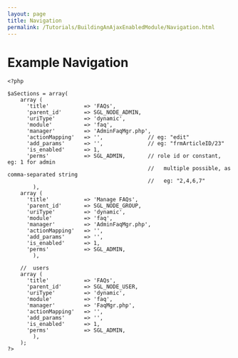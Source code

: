 ```yaml
---
layout: page
title: Navigation
permalink: /Tutorials/BuildingAnAjaxEnabledModule/Navigation.html
---
```


<!-- Name: Tutorials/BuildingAnAjaxEnabledModule/Navigation -->
<!-- Version: 1 -->
<!-- Last-Modified: 2007/01/05 18:06:30 -->
<!-- Author: demian -->

# Example Navigation
	<?php
	
	$aSections = array(
	    array (
	      'title'           => 'FAQs',
	      'parent_id'       => SGL_NODE_ADMIN,
	      'uriType'         => 'dynamic',
	      'module'          => 'faq',
	      'manager'         => 'AdminFaqMgr.php',
	      'actionMapping'   => '',              // eg: "edit"
	      'add_params'      => '',              // eg: "frmArticleID/23"
	      'is_enabled'      => 1,
	      'perms'           => SGL_ADMIN,       // role id or constant, eg: 1 for admin
	                                            //   multiple possible, as comma-separated string
	                                            //   eg: "2,4,6,7"
	        ),
	    array (
	      'title'           => 'Manage FAQs',
	      'parent_id'       => SGL_NODE_GROUP,
	      'uriType'         => 'dynamic',
	      'module'          => 'faq',
	      'manager'         => 'AdminFaqMgr.php',
	      'actionMapping'   => '',
	      'add_params'      => '',
	      'is_enabled'      => 1,
	      'perms'           => SGL_ADMIN,
	        ),
	
	    //  users
	    array (
	      'title'           => 'FAQs',
	      'parent_id'       => SGL_NODE_USER,
	      'uriType'         => 'dynamic',
	      'module'          => 'faq',
	      'manager'         => 'FaqMgr.php',
	      'actionMapping'   => '',
	      'add_params'      => '',
	      'is_enabled'      => 1,
	      'perms'           => SGL_ADMIN,
	        ),
	    );
	?>